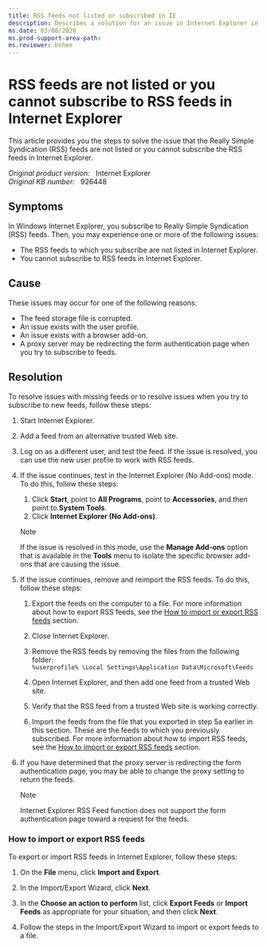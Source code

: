 ```yaml
---
title: RSS feeds not listed or subscribed in IE
description: Describes a solution for an issue in Internet Explorer in which RSS feeds are not listed or in which you cannot subscribe to RSS feeds.
ms.date: 03/08/2020
ms.prod-support-area-path: 
ms.reviewer: bchee
---
```

# RSS feeds are not listed or you cannot subscribe to RSS feeds in Internet Explorer

This article provides you the steps to solve the issue that the Really Simple Syndication (RSS) feeds are not listed or you cannot subscribe the RSS feeds in Internet Explorer.

_Original product version:_ &nbsp; Internet Explorer  
_Original KB number:_ &nbsp; 926448

## Symptoms

In Windows Internet Explorer, you subscribe to Really Simple Syndication (RSS) feeds. Then, you may experience one or more of the following issues:

- The RSS feeds to which you subscribe are not listed in Internet Explorer.
- You cannot subscribe to RSS feeds in Internet Explorer.

## Cause

These issues may occur for one of the following reasons:

- The feed storage file is corrupted.
- An issue exists with the user profile.
- An issue exists with a browser add-on.
- A proxy server may be redirecting the form authentication page when you try to subscribe to feeds.

## Resolution

To resolve issues with missing feeds or to resolve issues when you try to subscribe to new feeds, follow these steps:

1. Start Internet Explorer.

2. Add a feed from an alternative trusted Web site.

3. Log on as a different user, and test the feed. If the issue is resolved, you can use the new user profile to work with RSS feeds.

4. If the issue continues, test in the Internet Explorer (No Add-ons) mode. To do this, follow these steps:

   1. Click **Start**, point to **All Programs**, point to **Accessories**, and then point to **System Tools**.
   2. Click **Internet Explorer (No Add-ons)**.

   > [!NOTE]
   > If the issue is resolved in this mode, use the **Manage Add-ons** option that is available in the **Tools** menu to isolate the specific browser add-ons that are causing the issue.

5. If the issue continues, remove and reimport the RSS feeds. To do this, follow these steps:

   1. Export the feeds on the computer to a file. For more information about how to export RSS feeds, see the [How to import or export RSS feeds](#how-to-import-or-export-rss-feeds) section.

   2. Close Internet Explorer.

   3. Remove the RSS feeds by removing the files from the following folder:  
      `%userprofile% \Local Settings\Application Data\Microsoft\Feeds`

   4. Open Internet Explorer, and then add one feed from a trusted Web site.

   5. Verify that the RSS feed from a trusted Web site is working correctly.

   6. Import the feeds from the file that you exported in step 5a earlier in this section. These are the feeds to which you previously subscribed. For more information about how to import RSS feeds, see the [How to import or export RSS feeds](#how-to-import-or-export-rss-feeds) section.

6. If you have determined that the proxy server is redirecting the form authentication page, you may be able to change the proxy setting to return the feeds.

   > [!NOTE]
   > Internet Explorer RSS Feed function does not support the form authentication page toward a request for the feeds.

### How to import or export RSS feeds

To export or import RSS feeds in Internet Explorer, follow these steps:

1. On the **File** menu, click **Import and Export**.

2. In the Import/Export Wizard, click **Next**.

3. In the **Choose an action to perform** list, click **Export Feeds** or **Import Feeds** as appropriate for your situation, and then click **Next**.

4. Follow the steps in the Import/Export Wizard to import or export feeds to a file.
